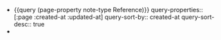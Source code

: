- {{query (page-property note-type Reference)}}
  query-properties:: [:page :created-at :updated-at]
  query-sort-by:: created-at
  query-sort-desc:: true
-